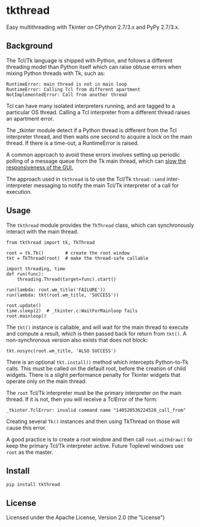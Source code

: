 # tkthread

Easy multithreading with Tkinter on CPython 2.7/3.x and PyPy 2.7/3.x.

## Background

The Tcl/Tk language is shipped with Python, and follows a
different threading model than Python itself which can
raise obtuse errors when mixing Python threads with Tk, such as:

    RuntimeError: main thread is not in main loop
    RuntimeError: Calling Tcl from different apartment
    NotImplementedError: Call from another thread

Tcl can have many isolated interpreters running, and are
tagged to a particular OS thread. Calling a Tcl interpreter
from a different thread raises an apartment error.

The _tkinter module detect if a Python thread is different
from the Tcl interpreter thread, and then waits one second
to acquire a lock on the main thread. If there is a time-out,
a RuntimeError is raised.

A common approach to avoid these errors involves setting up 
periodic polling of a message queue from the Tk main thread, which
can [slow the responsiveness of the GUI.][1] 

The approach used in `tkthread` is to use the Tcl/Tk `thread::send`
inter-interpreter messaging to notify the main Tcl/Tk interpreter 
of a call for execution.

## Usage

The `tkthread` module provides the `TkThread` class, which can
synchronously interact with the main thread.

    from tkthread import tk, TkThread

    root = tk.Tk()        # create the root window
    tkt = TkThread(root)  # make the thread-safe callable

    import threading, time
    def run(func):
        threading.Thread(target=func).start()

    run(lambda: root.wm_title('FAILURE'))
    run(lambda: tkt(root.wm_title, 'SUCCESS'))

    root.update()
    time.sleep(2)  # _tkinter.c:WaitForMainloop fails
    root.mainloop()

The `tkt()` instance is callable, and will wait for the main thread
to execute and compute a result, which is then passed back for
return from `tkt()`. A non-synchronous version also exists that
does not block:

    tkt.nosync(root.wm_title, 'ALSO SUCCESS')

There is an optional `tkt.install()` method which intercepts 
Python-to-Tk calls. This must be called on the default root, 
before the creation of child widgets. There is a slight performance
penalty for Tkinter widgets that operate only on the main thread.

The `root` Tcl/Tk interpreter must be the primary interpreter on the
main thread. If it is not, then you will receive a TclError of the form:

    _tkinter.TclError: invalid command name "140520536224520_call_from"

Creating several `Tk()` instances and then using TkThread on those will cause this error.

A good practice is to create a root window and then call `root.withdraw()`
to keep the primary Tcl/Tk interpreter active. Future Toplevel windows
use `root` as the master.

## Install

    pip install tkthread

## License

Licensed under the Apache License, Version 2.0 (the "License")


[1]: https://www.oreilly.com/library/view/python-cookbook/0596001673/ch09s07.html


